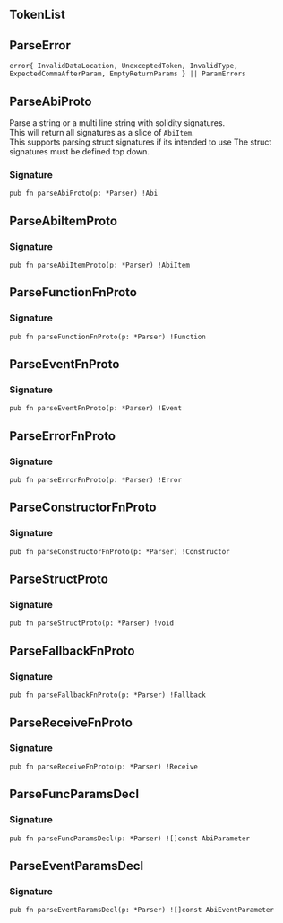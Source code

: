 ## TokenList

## ParseError

```zig
error{ InvalidDataLocation, UnexceptedToken, InvalidType, ExpectedCommaAfterParam, EmptyReturnParams } || ParamErrors
```

## ParseAbiProto
Parse a string or a multi line string with solidity signatures.\
This will return all signatures as a slice of `AbiItem`.\
This supports parsing struct signatures if its intended to use
The struct signatures must be defined top down.

### Signature

```zig
pub fn parseAbiProto(p: *Parser) !Abi
```

## ParseAbiItemProto
### Signature

```zig
pub fn parseAbiItemProto(p: *Parser) !AbiItem
```

## ParseFunctionFnProto
### Signature

```zig
pub fn parseFunctionFnProto(p: *Parser) !Function
```

## ParseEventFnProto
### Signature

```zig
pub fn parseEventFnProto(p: *Parser) !Event
```

## ParseErrorFnProto
### Signature

```zig
pub fn parseErrorFnProto(p: *Parser) !Error
```

## ParseConstructorFnProto
### Signature

```zig
pub fn parseConstructorFnProto(p: *Parser) !Constructor
```

## ParseStructProto
### Signature

```zig
pub fn parseStructProto(p: *Parser) !void
```

## ParseFallbackFnProto
### Signature

```zig
pub fn parseFallbackFnProto(p: *Parser) !Fallback
```

## ParseReceiveFnProto
### Signature

```zig
pub fn parseReceiveFnProto(p: *Parser) !Receive
```

## ParseFuncParamsDecl
### Signature

```zig
pub fn parseFuncParamsDecl(p: *Parser) ![]const AbiParameter
```

## ParseEventParamsDecl
### Signature

```zig
pub fn parseEventParamsDecl(p: *Parser) ![]const AbiEventParameter
```

